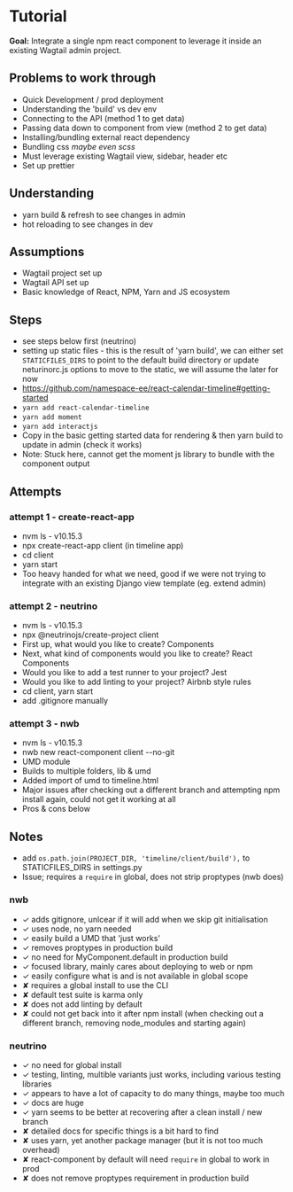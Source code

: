 # Tutorial

**Goal:** Integrate a single npm react component to leverage it inside an existing Wagtail admin project.

## Problems to work through

- Quick Development / prod deployment
- Understanding the 'build' vs dev env
- Connecting to the API (method 1 to get data)
- Passing data down to component from view (method 2 to get data)
- Installing/bundling external react dependency
- Bundling css _maybe even scss_
- Must leverage existing Wagtail view, sidebar, header etc
- Set up prettier

## Understanding

- yarn build & refresh to see changes in admin
- hot reloading to see changes in dev

## Assumptions

- Wagtail project set up
- Wagtail API set up
- Basic knowledge of React, NPM, Yarn and JS ecosystem

## Steps

- see steps below first (neutrino)
- setting up static files - this is the result of 'yarn build', we can either set `STATICFILES_DIRS` to point to the default build directory or update neturinorc.js options to move to the static, we will assume the later for now
- https://github.com/namespace-ee/react-calendar-timeline#getting-started
- `yarn add react-calendar-timeline`
- `yarn add moment`
- `yarn add interactjs`
- Copy in the basic getting started data for rendering & then yarn build to update in admin (check it works)
- Note: Stuck here, cannot get the moment js library to bundle with the component output

## Attempts

### attempt 1 - create-react-app

- nvm ls - v10.15.3
- npx create-react-app client (in timeline app)
- cd client
- yarn start
- Too heavy handed for what we need, good if we were not trying to integrate with an existing Django view template (eg. extend admin)

### attempt 2 - neutrino

- nvm ls - v10.15.3
- npx @neutrinojs/create-project client
- First up, what would you like to create? Components
- Next, what kind of components would you like to create? React Components
- Would you like to add a test runner to your project? Jest
- Would you like to add linting to your project? Airbnb style rules
- cd client, yarn start
- add .gitignore manually

### attempt 3 - nwb

- nvm ls - v10.15.3
- nwb new react-component client --no-git
- UMD module
- Builds to multiple folders, lib & umd
- Added import of umd to timeline.html
- Major issues after checking out a different branch and attempting npm install again, could not get it working at all
- Pros & cons below

## Notes

- add `os.path.join(PROJECT_DIR, 'timeline/client/build'),` to STATICFILES_DIRS in settings.py
- Issue; requires a `require` in global, does not strip proptypes (nwb does)

### nwb

- ✓ adds gitignore, unlcear if it will add when we skip git initialisation
- ✓ uses node, no yarn needed
- ✓ easily build a UMD that 'just works'
- ✓ removes proptypes in production build
- ✓ no need for MyComponent.default in production build
- ✓ focused library, mainly cares about deploying to web or npm
- ✓ easily configure what is and is not available in global scope
- ✘ requires a global install to use the CLI
- ✘ default test suite is karma only
- ✘ does not add linting by default
- ✘ could not get back into it after npm install (when checking out a different branch, removing node_modules and starting again)

### neutrino

- ✓ no need for global install
- ✓ testing, linting, multible variants just works, including various testing libraries
- ✓ appears to have a lot of capacity to do many things, maybe too much
- ✓ docs are huge
- ✓ yarn seems to be better at recovering after a clean install / new branch
- ✘ detailed docs for specific things is a bit hard to find
- ✘ uses yarn, yet another package manager (but it is not too much overhead)
- ✘ react-component by default will need `require` in global to work in prod
- ✘ does not remove proptypes requirement in production build
